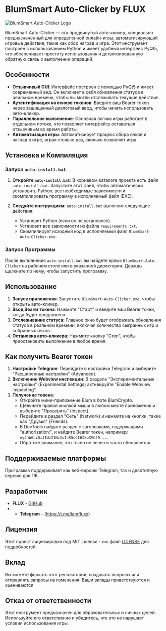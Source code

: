 # BlumSmart Auto-Clicker by FLUX

![BlumSmart Auto-Clicker Logo](Source-Code/images/icon.ico)

BlumSmart Auto-Clicker — это продвинутый авто-кликер, специально предназначенный для определенной онлайн-игры, автоматизирующий игровые действия, такие как сбор наград и игра. Этот инструмент построен с использованием Python и имеет удобный интерфейс PyQt5, что обеспечивает простоту использования и детализированную обратную связь о выполнении операций.

## Особенности

- **Отзывчивый GUI**: Интерфейс построен с помощью PyQt5 и имеет современный вид. Он включает в себя обновления статуса в реальном времени, чтобы вы могли отслеживать текущие действия.
- **Аутентификация на основе токенов**: Введите ваш Bearer токен через защищенный диалоговый ввод, чтобы начать использовать авто-кликер.
- **Параллельное выполнение**: Основная логика игры работает в отдельном потоке, что позволяет интерфейсу оставаться отзывчивым во время работы.
- **Автоматизация игры**: Автоматизирует процесс сбора очков и наград в игре, играя столько раз, сколько позволяет игра.

## Установка и Компиляция

### Запуск `auto-install.bat`

1. **Откройте `auto-install.bat`**: В корневом каталоге проекта есть файл `auto-install.bat`. Запустите этот файл, чтобы автоматически установить Python, все необходимые зависимости и скомпилировать программу в исполняемый файл (EXE).
   
2. **Следуйте инструкциям**: `auto-install.bat` выполнит следующие действия:
   - Установит Python (если он не установлен).
   - Установит все зависимости из файла `requirements.txt`.
   - Скомпилирует исходный код в исполняемый файл `BlumSmart-Auto-Clicker.exe`.

### Запуск Программы

После выполнения `auto-install.bat` вы найдете ярлык `BlumSmart-Auto-Clicker` на рабочем столе или в указанной директории. Дважды щелкните по нему, чтобы запустить программу.

## Использование

1. **Запуск приложения**: Запустите `BlumSmart-Auto-Clicker.exe`, чтобы открыть авто-кликер.
2. **Ввод Bearer токена**: Нажмите "Старт" и введите ваш Bearer токен, когда будет предложено.
3. **Отслеживание статуса**: Главное окно будет отображать обновления статуса в реальном времени, включая количество сыгранных игр и собранных очков.
4. **Остановка авто-кликера**: Нажмите кнопку "Стоп", чтобы приостановить выполнение в любое время.

## Как получить Bearer токен

1. **Настройки Telegram**: Перейдите в настройки Telegram и выберите "Расширенные настройки" (Advanced).
2. **Включение Webview инспекции**: В разделе "Экспериментальные настройки" (Experimental Settings) активируйте "Enable Webview inspecting".
3. **Получение токена**:
   - Откройте мини-приложение Blum в боте BlumCrypto.
   - Щелкните правой кнопкой мыши в любом месте приложения и выберите "Проверить" (Inspect).
   - Перейдите в раздел "Сеть" (Network) и нажмите на кнопки, такие как "Друзья" (Friends).
   - В DevTools найдите раздел с заголовками, содержащими "authorization:", и найдите Bearer токен, например: `eyJhbGciOiJIUzI1NiIsInR5cCI6IkpXVCJ9...`.
   - Обратите внимание, что токен не вечен и часто обновляется.

## Поддерживаемые платформы

Программа поддерживает как веб-версию Telegram, так и десктопную версию для ПК.

## Разработчик

- **FLUX** - [GitHub](https://github.com/FluxProv)
- - **Telegram** - (https://t.me/iamfluxx)

## Лицензия

Этот проект лицензирован под MIT License - см. файл [LICENSE](LICENSE) для подробностей.

## Вклад

Вы можете форкать этот репозиторий, создавать вопросы или отправлять запросы на изменения. Ваши вклады приветствуются и оцениваются.

## Отказ от ответственности

Этот инструмент предназначен для образовательных и личных целей. Используйте его ответственно и убедитесь, что это не нарушает условия использования игры.
